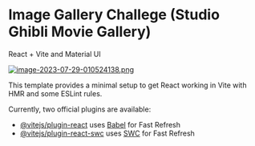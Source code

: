 # Image Gallery Challege (Studio Ghibli Movie Gallery)

React + Vite and Material UI

[![image-2023-07-29-010524138.png](https://i.postimg.cc/FHVZBybd/image-2023-07-29-010524138.png)](https://postimg.cc/RWqK3nD4)


This template provides a minimal setup to get React working in Vite with HMR and some ESLint rules.

Currently, two official plugins are available:

- [@vitejs/plugin-react](https://github.com/vitejs/vite-plugin-react/blob/main/packages/plugin-react/README.md) uses [Babel](https://babeljs.io/) for Fast Refresh
- [@vitejs/plugin-react-swc](https://github.com/vitejs/vite-plugin-react-swc) uses [SWC](https://swc.rs/) for Fast Refresh


